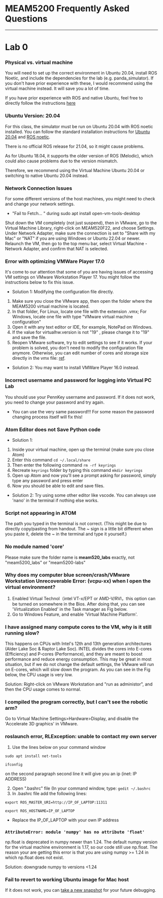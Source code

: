 # MEAM5200 Frequently Asked Questions
---
# Lab 0

### Physical vs. virtual machine

You will need to set up the correct environment in Ubuntu 20.04, install ROS Noetic, and include the dependencies for the lab (e.g. panda_simulator). If you don't have prior experience with these, I would recommend using the virtual machine instead. It will save you a lot of time.

If you have prior experience with ROS and native Ubuntu, feel free to directly follow the instructions [here](https://github.com/MEAM520/meam520_labs/blob/main/README.md)

### Ubuntu Version: 20.04

For this class, the simulator must be run on Ubuntu 20.04 with ROS noetic installed. You can follow the standard installation instructions for [Ubuntu 20.04](https://phoenixnap.com/kb/install-ubuntu-20-04) and [ROS noetic](http://wiki.ros.org/noetic/Installation).

There is no official ROS release for 21.04, so it might cause problems.

As for Ubuntu 18.04, it supports the older version of ROS (Melodic), which could also cause problems due to the version mismatch.

Therefore, we recommend using the Virtual Machine Ubuntu 20.04 or switching to native Ubuntu 20.04 instead. 

### Network Connection Issues

For some different versions of the host machines, you might need to check and change your network settings.

- "Fail to Fetch... " during sudo apt install open-vm-tools-desktop

Shut down the VM completely (not just suspend), then in VMware, go to the Virtual Machine Library, right-click on MEAM520F22, and choose Settings. Under Network Adapter, make sure the connection is set to "Share with my Mac" or "NAT" if you are using Windows or Ubuntu 22.04 or newer. Relaunch the VM, then go to the top menu bar, select Virtual Machine - Network Adapter, and confirm that NAT is selected.


### Error with optimizing VMWare Player 17.0

It's come to our attention that some of you are having issues of accessing VM settings on VMware Workstation Player 17. You might follow the instructions below to fix this issue.

- Solution 1: Modifying the configuration file directly.

1. Make sure you close the VMware app, then open the folder where the MEAM5200 virtual machine is located.
2. In that folder, For Linux, locate one file with the extension .vmx; For Windows, locate one file with type "VMware virtual machine configuration"
3. Open it with any text editor or IDE, for example, NotePad on Windows.
4. If the value for virtualhw.version is not "19" , please change it to "19" and save the file.
5. Reopen VMware software, try to edit settings to see if it works.
If your problem is solved, you don't need to modify the configuration file anymore. Otherwise, you can edit number of cores and storage size directly in the vmx file: [ref](https://kb.vmware.com/s/article/205n).

- Solution 2: You may want to install VMWare Player 16.0 instead.

### Incorrect username and password for logging into Virtual PC Lab

You should use your PennKey username and password. If it does not work, you need to change your password and try again. 

- You can use the very same password!!! For some reason the password changing process itself will fix this! 

### Atom Editor does not Save Python code

- Solution 1: 
1. Inside your virtual machine, open up the terminal (make sure you close Atom)
2. Enter this command `cd ~/.local/share`
3. Then enter the following command `rm -rf keyrings`
4. Recreate `keyrings` folder by typing this command `mkdir keyrings`
5. Open up Atom and now you'll see a prompt asking for password, simply type any password and press enter
6. Now you should be able to edit and save files.
   
- Solution 2: Try using some other editor like vscode. You can always use 'nano' in the terminal if nothing else works.

### Script not appearing in ATOM

The path you typed in the terminal is not correct. (This might be due to directly copy/pasting from handout. The ~ sign is a little bit different when you paste it, delete the ~ in the terminal and type it yourself.)

### No module named 'core'

Please make sure the folder name is **meam520_labs** exactly, not "meam5200_labs" or "meam5200-labs"

### Why does my computer blue screen/crash/VMware Workstation Unrecoverable Error: (vcpu-xx) when I open the virtual environment?

1. Enabled Virtual Technol（intel VT-x/EPT or AMD-V/RVI，this option can be turned on somewhere in the Bios. After doing that, you can see 'Virtualization Enabled' in the Task manager as Fig below.
2. Go to Windows Feature, and enable 'Virtual Machine Platform'.

### I have assigned many compute cores to the VM, why is it still running slow?

This happens on CPUs with Intel's 12th and 13th generation architectures (Alder Lake Soc & Raptor Lake Soc).  INTEL divides the cores into E-cores (Efficiency) and P-cores (Performance), and they are meant to boost performance and reduce energy consumption. This may be great in most situation, but if we do not change the default settings, the VMware will run on E-cores, which will slow down the program. As you can see in the Fig below, the CPU usage is very low.

Solution: Right-click on VMware Workstation and "run as administor", and then the CPU usage comes to normal.

### I compiled the program correctly, but I can't see the robotic arm?

Go to Virtual Machine Settings>Hardware>Display, and disable the 'Accelerate 3D graphics' in VMware.

### roslaunch error, RLException: unable to contact my own server

1. Use the lines below on your command window

`sudo apt install net-tools`

`ifconfig`

on the second paragraph second line it will give you an ip (inet: IP ADDRESS)

2. Open ".bashrc" file (In your command window, type: `gedit ~/.bashrc` 
3. In .bashrc file add the following lines:
   
`export ROS_MASTER_URI=http://IP_OF_LAPTOP:11311`

`export ROS_HOSTNAME=IP_OF_LAPTOP`

- Replace the IP_OF_LAPTOP with your own IP address

### `AttributeError: module 'numpy' has no attribute 'float'`

np.float is deprecated in numpy newer than 1.24. The default numpy version for the virtual machine environment is 1.17, so our code still use np.float. The reason your are getting this error is that you are using numpy >= 1.24 in which np.float does not exist.

Solution: downgrade numpy to versions <1.24


### Fail to revert to working Ubuntu image for Mac host

If it does not work, you can [take a new snapshot](https://techdocs.broadcom.com/us/en/vmware-cis/desktop-hypervisors/fusion-pro/13-0/using-vmware-fusion/protecting-your-virtual-machines/snapshots/take-a-snapshot.html) for your future debugging. 


